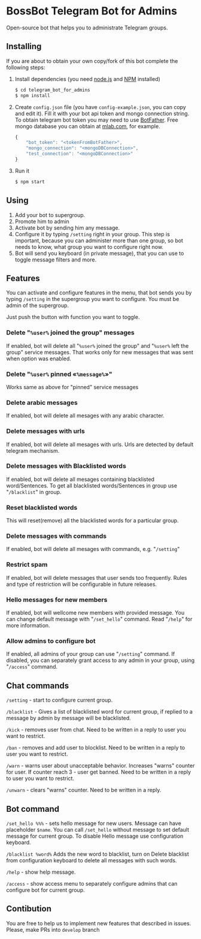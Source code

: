 # BossBot Telegram Bot for Admins

Open-source bot that helps you to administrate Telegram groups.

## Installing

If you are about to obtain your own copy/fork of this bot complete the following steps:


1. Install dependencies (you need [node.js](https://nodejs.org/) and [NPM](https://www.npmjs.com/) installed)

    ```sh
    $ cd telegram_bot_for_admins
    $ npm install
    ```

1. Create `config.json` file (you have `config-example.json`, you can copy and edit it). Fill it with your bot api token and mongo connection string. To obtain         telegram bot token you may need to use [BotFather](http://t.me/BotFather). Free mongo database you can obtain at [mlab.com](http://mlab.com), for example.

    ```javascript
    {
        "bot_token": "<tokenFromBotFather>",
        "mongo_connection": "<mongoDBConnection>",
        "test_connection": "<mongoDBConnection>"
    }
    ```

1. Run it

    ```sh
    $ npm start
    ```

## Using

1. Add your bot to supergroup.
1. Promote him to admin
1. Activate bot by sending him any message.
1. Configure it by typing `/setting` right in your group. This step is important, because you can administer more than one group, so bot needs to know, what group you want to configure right now.
1. Bot will send you keyboard (in private message), that you can use to toggle message filters and more.

## Features

You can activate and configure features in the menu, that bot sends you by typing `/setting` in the supergroup you want to configure. You must be admin of the supergroup.

Just push the button with function you want to toggle.

### Delete "`%user%` joined the group" messages

If enabled, bot will delete all "`%user%` joined the group" and "`%user%` left the group" service messages. That works only for new messages that was sent when option was enabled.

### Delete "`%user%` pinned «`%message%`»"

Works same as above for "pinned" service messages

### Delete arabic messages

If enabled, bot will delete all mesages with any arabic character.

### Delete messages with urls

If enabled, bot will delete all mesages with urls. Urls are detected by default telegram mechanism.

### Delete messages with Blacklisted words

If enabled, bot will delete all mesages containing blacklisted word/Sentences. To get all blacklisted words/Sentences in group use "`/blacklist`" in group.

### Reset blacklisted words

This will reset(remove) all the blacklisted words for a particular group.

### Delete messages with commands

If enabled, bot will delete all mesages with commands, e.g. "`/setting`"

### Restrict spam

If enabled, bot will delete messages that user sends too frequently. Rules and type of restriction will be configurable in future releases.

### Hello messages for new members

If enabled, bot will wellcome new members with provided message. You can change default message with "`/set_hello`" command. Read "`/help`" for more information.

### Allow admins to configure bot

If enabled, all admins of your group can use "`/setting`" command. If disabled, you can separately grant access to any admin in your group, using "`/access`" command.

## Chat commands

`/setting` - start to configure current group.

`/blacklist` - Gives a list of blacklisted word for current group, if replied to a message by admin by message will be blacklisted. 

`/kick` - removes user from chat. Need to be written in a reply to user you want to restrict.

`/ban` - removes and add user to blocklist. Need to be written in a reply to user you want to restrict.

`/warn` - warns user about unacceptable behavior. Increases "warns" counter for user. If counter reach 3 - user get banned. Need to be written in a reply to user you want to restrict.

`/unwarn` - clears "warns" counter. Need to be written in a reply.

## Bot command

`/set_hello %%%` - sets hello message for new users. Message can have placeholder `$name`. You can call `/set_hello` without message to set default message for current group. To disable Hello message use configuration keyboard.

`/blacklist %word%` Adds the new word to blacklist, turn on Delete blacklist from configuration keyboard to delete all messages with such words. 

`/help` - show help message.

`/access` - show access menu to separately configure admins that can configure bot for current group.

## Contibution

You are free to help us to implement new features that described in issues. Please, make PRs into `develop` branch
